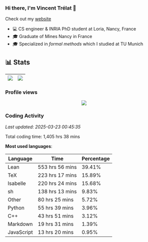 ### Hi there, I'm Vincent Trélat 👋

Check out my [website](https://vtrelat.github.io)

-   💻 CS engineer & INRIA PhD student at Loria, Nancy, France
-   🎓 Graduate of Mines Nancy in France
-   🎓 Specialized in _formal methods_ which I studied at TU Munich

## 📊 **Stats**

| <img align="center" src="https://readme-stats.clckblog.space/api?username=VTrelat&show_icons=true&include_all_commits=true&theme=tokyonight&hide_border=true" /> | <img align="center" src="https://readme-stats.clckblog.space/api/top-langs/?username=VTrelat&layout=compact&theme=tokyonight&hide_border=true" /> |
| ---------------------------------------------------------------------------------------------------------------------------------------------------------------- | ------------------------------------------------------------------------------------------------------------------------------------------------- |

### Profile views

<p align="center">
 <img src="https://profile-counter.glitch.me/VTrelat/count.svg" />
</p>

<!--automations-->
### Coding Activity
_Last updated: 2025-03-23 00:45:35_

Total coding time: 1,405 hrs 38 mins

**Most used languages**:

| Language | Time | Percentage |
| ------------- | ------------- | ------------- |
| Lean | 553 hrs 56 mins | 39.41% |
| TeX | 223 hrs 17 mins | 15.89% |
| Isabelle | 220 hrs 24 mins | 15.68% |
| sh | 138 hrs 13 mins | 9.83% |
| Other | 80 hrs 25 mins | 5.72% |
| Python | 55 hrs 39 mins | 3.96% |
| C++ | 43 hrs 51 mins | 3.12% |
| Markdown | 19 hrs 31 mins | 1.39% |
| JavaScript | 13 hrs 20 mins | 0.95% |

